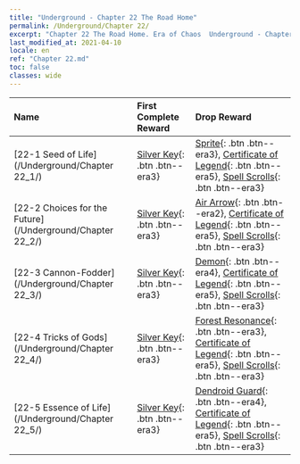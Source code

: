 ```yaml
---
title: "Underground - Chapter 22 The Road Home"
permalink: /Underground/Chapter 22/
excerpt: "Chapter 22 The Road Home. Era of Chaos  Underground - Chapter 22. The Road Home"
last_modified_at: 2021-04-10
locale: en
ref: "Chapter 22.md"
toc: false
classes: wide
---
```


  | Name |  First Complete Reward | Drop Reward |
  |:------------|:------------|:------------| 
  | [22-1 Seed of Life](/Underground/Chapter 22_1/) | [Silver Key](/Items/con_693/){: .btn .btn--era3} | [Sprite](/Items/unt_262/){: .btn .btn--era3}, [Certificate of Legend](/Items/mat_88/){: .btn .btn--era5}, [Spell Scrolls](/Items/con_694/){: .btn .btn--era3} |
  | [22-2 Choices for the Future](/Underground/Chapter 22_2/) | [Silver Key](/Items/con_693/){: .btn .btn--era3} | [Air Arrow](/Items/her_449/){: .btn .btn--era2}, [Certificate of Legend](/Items/mat_88/){: .btn .btn--era5}, [Spell Scrolls](/Items/con_694/){: .btn .btn--era3} |
  | [22-3 Cannon-Fodder](/Underground/Chapter 22_3/) | [Silver Key](/Items/con_693/){: .btn .btn--era3} | [Demon](/Items/unt_229/){: .btn .btn--era4}, [Certificate of Legend](/Items/mat_88/){: .btn .btn--era5}, [Spell Scrolls](/Items/con_694/){: .btn .btn--era3} |
  | [22-4 Tricks of Gods](/Underground/Chapter 22_4/) | [Silver Key](/Items/con_693/){: .btn .btn--era3} | [Forest Resonance](/Items/her_465/){: .btn .btn--era3}, [Certificate of Legend](/Items/mat_88/){: .btn .btn--era5}, [Spell Scrolls](/Items/con_694/){: .btn .btn--era3} |
  | [22-5 Essence of Life](/Underground/Chapter 22_5/) | [Silver Key](/Items/con_693/){: .btn .btn--era3} | [Dendroid Guard](/Items/unt_203/){: .btn .btn--era4}, [Certificate of Legend](/Items/mat_88/){: .btn .btn--era5}, [Spell Scrolls](/Items/con_694/){: .btn .btn--era3} |
